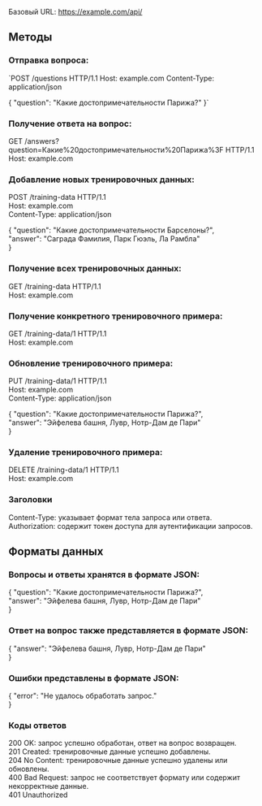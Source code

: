 Базовый URL: https://example.com/api/

<h2>Методы</h2>

<h3>Отправка вопроса:</h3>  

`POST /questions HTTP/1.1
Host: example.com
Content-Type: application/json

{
    "question": "Какие достопримечательности Парижа?"
}`

<h3>Получение ответа на вопрос:</h3>  

GET /answers?question=Какие%20достопримечательности%20Парижа%3F HTTP/1.1  
Host: example.com  

<h3>Добавление новых тренировочных данных:</h3>  

POST /training-data HTTP/1.1  
Host: example.com  
Content-Type: application/json  

{
    "question": "Какие достопримечательности Барселоны?",  
    "answer": "Саграда Фамилия, Парк Гюэль, Ла Рамбла"  
}

<h3>Получение всех тренировочных данных:</h3>  

GET /training-data HTTP/1.1  
Host: example.com  

<h3>Получение конкретного тренировочного примера:</h3>  

GET /training-data/1 HTTP/1.1  
Host: example.com  

<h3>Обновление тренировочного примера:</h3>  

PUT /training-data/1 HTTP/1.1  
Host: example.com  
Content-Type: application/json  

{
    "question": "Какие достопримечательности Парижа?",  
    "answer": "Эйфелева башня, Лувр, Нотр-Дам де Пари"  
}

<h3>Удаление тренировочного примера:</h3>  

DELETE /training-data/1 HTTP/1.1  
Host: example.com  

<h3>Заголовки</h3>  

Content-Type: указывает формат тела запроса или ответа.  
Authorization: содержит токен доступа для аутентификации запросов.  

<h2>Форматы данных</h2>  
<h3>Вопросы и ответы хранятся в формате JSON:</h3>  

{
    "question": "Какие достопримечательности Парижа?",  
        "answer": "Эйфелева башня, Лувр, Нотр-Дам де Пари"  
}

<h3>Ответ на вопрос также представляется в формате JSON:</h3>  

{
    "answer": "Эйфелева башня, Лувр, Нотр-Дам де Пари"  
}

<h3>Ошибки представлены в формате JSON:</h3>  

{
    "error": "Не удалось обработать запрос."  
}

<h3>Коды ответов</h3>  

200 OK: запрос успешно обработан, ответ на вопрос возвращен.  
201 Created: тренировочные данные успешно добавлены.  
204 No Content: тренировочные данные успешно удалены или обновлены.  
400 Bad Request: запрос не соответствует формату или содержит некорректные данные.  
401 Unauthorized
